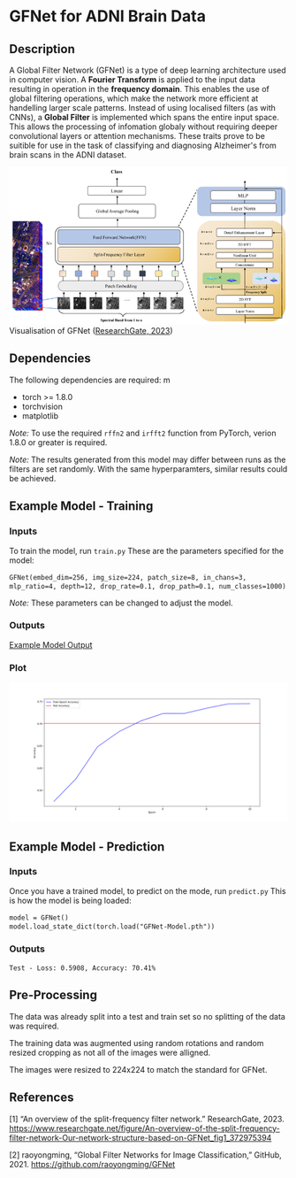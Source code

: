# GFNet for ADNI Brain Data

## Description
A Global Filter Network (GFNet) is a type of deep learning architecture used in computer vision. A **Fourier Transform** is applied to the input data resulting in operation in the **frequency domain**. This enables the use of global filtering operations, which make the network more efficient at handelling larger scale patterns. Instead of using localised filters (as with CNNs), a **Global Filter** is implemented which spans the entire input space. This allows the processing of infomation globaly without requiring deeper convolutional layers or attention mechanisms. These traits prove to be suitible for use in the task of classifying and diagnosing Alzheimer's from brain scans in the ADNI dataset.

![Visualisation of GFNet](readme_support/GFNet_Overview.png)
Visualisation of GFNet ([ResearchGate, 2023](https://www.researchgate.net/figure/An-overview-of-the-split-frequency-filter-network-Our-network-structure-based-on-GFNet_fig1_372975394))

## Dependencies
The following dependencies are required: m
* torch >= 1.8.0
* torchvision
* matplotlib

*Note:* To use the required `rffn2` and `irfft2` function from PyTorch, verion 1.8.0 or greater is required.

*Note:* The results generated from this model may differ between runs as the filters are set randomly. With the same hyperparamters, similar results could be achieved.

## Example Model - Training

### Inputs
To train the model, run `train.py`
These are the parameters specified for the model:
```
GFNet(embed_dim=256, img_size=224, patch_size=8, in_chans=3, mlp_ratio=4, depth=12, drop_rate=0.1, drop_path=0.1, num_classes=1000)
```
*Note:* These parameters can be changed to adjust the model.

### Outputs
[Example Model Output](readme_support/train_output.txt)

### Plot
![Model Accuracies](readme_support/model_accuracies.png)

## Example Model - Prediction

### Inputs
Once you have a trained model, to predict on the mode, run `predict.py`
This is how the model is being loaded:
```
model = GFNet()
model.load_state_dict(torch.load("GFNet-Model.pth"))
```

### Outputs
```
Test - Loss: 0.5908, Accuracy: 70.41%
```

## Pre-Processing
The data was already split into a test and train set so no splitting of the data was required.

The training data was augmented using random rotations and random resized cropping as not all of the images were alligned.

The images were resized to 224x224 to match the standard for GFNet.

## References
[1] “An overview of the split-frequency filter network.” ResearchGate, 2023. https://www.researchgate.net/figure/An-overview-of-the-split-frequency-filter-network-Our-network-structure-based-on-GFNet_fig1_372975394

[2] raoyongming, “Global Filter Networks for Image Classification,” GitHub, 2021. https://github.com/raoyongming/GFNet